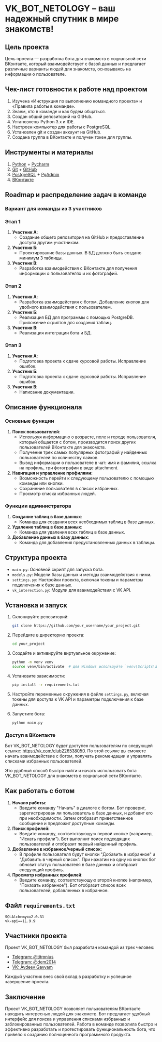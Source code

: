 # VK_BOT_NETOLOGY – ваш надежный спутник в мире знакомств!

## Цель проекта

Цель проекта — разработка бота для знакомств в социальной сети ВКонтакте, который взаимодействует с базой данных и предлагает различные варианты людей для знакомств, основываясь на информации о пользователе.

## Чек-лист готовности к работе над проектом

1. Изучена «Инструкция по выполнению командного проекта» и «Правила работы в команде».
2. Знаем, кто в команде и как будем общаться.
3. Создан общий репозиторий на GitHub.
4. Установлены Python 3.x и IDE.
5. Настроен компьютер для работы с PostgreSQL.
6. Установлен git и создан аккаунт на GitHub.
7. Создана группа в ВКонтакте и получен токен для группы.

## Инструменты и материалы

1. [Python](https://www.python.org/) + [Pycharm](https://www.jetbrains.com/ru-ru/pycharm/download)
2. [Git](https://git-scm.com/) + [GitHub](https://github.com/)
3. [PostgreSQL](https://www.postgresql.org/) + [PgAdmin](https://www.pgadmin.org/)
4. [ВКонтакте](https://vk.com/)

## Roadmap и распределение задач в команде

### Вариант для команды из 3 участников

### Этап 1

1. **Участник А**:
    - Создание общего репозитория на GitHub и предоставление доступа другим участникам.
2. **Участник Б**:
    - Проектирование базы данных. В БД должно быть создано минимум 3 таблицы.
3. **Участник В**:
    - Разработка взаимодействия с ВКонтакте для получения информации о пользователях и их фотографий.

### Этап 2

1. **Участник А**:
    - Разработка взаимодействия с ботом. Добавление кнопок для удобного взаимодействия с пользователем.
2. **Участник Б**:
    - Реализация БД для программы с помощью PostgreDB. Приложение скриптов для создания таблиц.
3. **Участник В**:
    - Реализация интеграции бота и БД.

### Этап 3

1. **Участник А**:
    - Подготовка проекта к сдаче курсовой работы. Исправление ошибок.
2. **Участник Б**:
    - Подготовка проекта к сдаче курсовой работы. Исправление ошибок.
3. **Участник В**:
    - Написание документации.

## Описание функционала

### Основные функции

1. **Поиск пользователей**:
    - Используя информацию о возрасте, поле и городе пользователя, который общается с ботом, производится поиск других пользователей ВКонтакте для знакомств.
    - Получение трех самых популярных фотографий у найденных пользователей по количеству лайков.
    - Вывод информации о пользователе в чат: имя и фамилия, ссылка на профиль, три фотографии в виде attachment.
2. **Навигация и управление профилями**:
    - Возможность перейти к следующему пользователю с помощью команды или кнопки.
    - Сохранение пользователя в список избранных.
    - Просмотр списка избранных людей.

### Функции администратора

1. **Создание таблиц в базе данных**:
    - Команда для создания всех необходимых таблиц в базе данных.
2. **Удаление таблиц в базе данных**:
    - Команда для удаления всех таблиц в базе данных.
3. **Добавление данных в базу данных**:
    - Команда для добавления предустановленных данных в таблицы.

## Структура проекта

- `main.py`: Основной скрипт для запуска бота.
- `models.py`: Модели базы данных и методы взаимодействия с ними.
- `settings.py`: Настройки проекта, включая токены и параметры подключения к базе данных.
- `vk_interection.py`: Модули для взаимодействия с VK API.

## Установка и запуск

1. Склонируйте репозиторий:
    
    ```bash
    git clone https://github.com/your_username/your_project.git
    ```
    
2. Перейдите в директорию проекта:
    
    ```bash
    cd your_project
    ```
    
3. Создайте и активируйте виртуальное окружение:
    
    ```bash
    python -m venv venv
    source venv/bin/activate  # для Windows используйте `venv\Scripts\activate`
    ```
    
4. Установите зависимости:
    
    ```bash
    pip install -r requirements.txt
    ```
    
5. Настройте переменные окружения в файле `settings.py`, включая токены для доступа к VK API и параметры подключения к базе данных.
6. Запустите бота:
    
    ```bash
    python main.py
    ```
    

### Доступ в ВКонтакте

Бот VK_BOT_NETOLOGY будет доступен пользователям по следующей ссылке: https://vk.com/club226538050. По этой ссылке вы сможете начать взаимодействие с ботом, получать рекомендации и управлять списками избранных пользователей.

Это удобный способ быстро найти и начать использовать бота VK_BOT_NETOLOGY для знакомств в социальной сети ВКонтакте.

## Как работать с ботом

1. **Начало работы**:
    - Введите команду "Начать" в диалоге с ботом. Бот проверит, зарегистрирован ли пользователь в базе данных, и добавит его при необходимости. Затем отобразит приветственное сообщение и предложит доступные команды.
2. **Поиск профилей**:
    - Введите команду, соответствующую первой кнопке (например, "Искать профили"). Бот выполнит поиск подходящих пользователей и отобразит первый найденный профиль.
3. **Добавление в избранное/черный список**:
    - В профиле пользователя будут кнопки "Добавить в избранное" и "Добавить в черный список". При нажатии на одну из кнопок бот обновит статус пользователя в базе данных и отобразит следующий профиль.
4. **Просмотр избранных профилей**:
    - Введите команду, соответствующую второй кнопке (например, "Показать избранное"). Бот отобразит список всех пользователей, добавленных в избранное.

## Файл `requirements.txt`

```
SQLAlchemy==2.0.31
vk-api==11.9.9
```

## Участники проекта

Проект VK_BOT_NETOLOGY был разработан командой из трех человек:

- [Telegram: @titronius](https://t.me/titronius)
- [Telegram: @dem2014](https://t.me/dem2014)
- [VK: Avdeev Gavyam](https://vk.com/avdeev.gavyam)

Каждый участник внес свой вклад в разработку и успешное завершение проекта.

## Заключение

Проект VK_BOT_NETOLOGY позволяет пользователям ВКонтакте находить интересных людей для знакомств. Бот предлагает удобный интерфейс для поиска и управления списками избранных и заблокированных пользователей. Работа в команде позволила быстро и эффективно разработать и протестировать функциональность бота, что привело к созданию полноценного программного продукта.